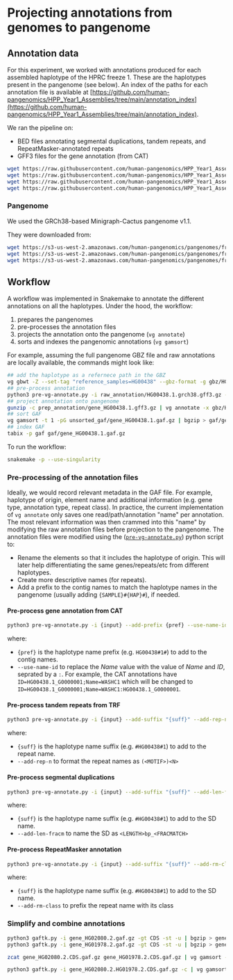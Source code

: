 # Projecting annotations from genomes to pangenome

## Annotation data

For this experiment, we worked with annotations produced for each assembled haplotype of the HPRC freeze 1.
These are the haplotypes present in the pangenome (see below).
An index of the paths for each annotation file is available at [https://github.com/human-pangenomics/HPP_Year1_Assemblies/tree/main/annotation_index](https://github.com/human-pangenomics/HPP_Year1_Assemblies/tree/main/annotation_index).

We ran the pipeline on:

- BED files annotating segmental duplications, tandem repeats, and RepeatMasker-annotated repeats
- GFF3 files for the gene annotation (from CAT)

```sh
wget https://raw.githubusercontent.com/human-pangenomics/HPP_Year1_Assemblies/main/annotation_index/Year1_assemblies_v2_genbank_Seg_Dups.index
wget https://raw.githubusercontent.com/human-pangenomics/HPP_Year1_Assemblies/main/annotation_index/Year1_assemblies_v2_genbank_TRF.index
wget https://raw.githubusercontent.com/human-pangenomics/HPP_Year1_Assemblies/main/annotation_index/Year1_assemblies_v2_genbank_Repeat_Masker.index
wget https://raw.githubusercontent.com/human-pangenomics/HPP_Year1_Assemblies/main/annotation_index/Year1_assemblies_v2_genbank_CAT_genes.index
```

### Pangenome

We used the GRCh38-based Minigraph-Cactus pangenome v1.1.

They were downloaded from:

```sh
wget https://s3-us-west-2.amazonaws.com/human-pangenomics/pangenomes/freeze/freeze1/minigraph-cactus/hprc-v1.1-mc-grch38/hprc-v1.1-mc-grch38.gbz
wget https://s3-us-west-2.amazonaws.com/human-pangenomics/pangenomes/freeze/freeze1/minigraph-cactus/hprc-v1.1-mc-grch38/hprc-v1.1-mc-grch38.dist
wget https://s3-us-west-2.amazonaws.com/human-pangenomics/pangenomes/freeze/freeze1/minigraph-cactus/hprc-v1.1-mc-grch38/hprc-v1.1-mc-grch38.min
```

## Workflow

A workflow was implemented in Snakemake to annotate the different annotations on all the haplotypes. 
Under the hood, the workflow:

1. prepares the pangenomes
2. pre-processes the annotation files
3. projects the annotation onto the pangenome (`vg annotate`)
4. sorts and indexes the pangenomic annotations (`vg gamsort`)

For example, assuming the full pangenome GBZ file and raw annotations are locally available, the commands might look like:

```sh 
## add the haplotype as a refernece path in the GBZ
vg gbwt -Z --set-tag "reference_samples=HG00438" --gbz-format -g gbz/HG00438.hprc-v1.1-mc-grch38.gbz hprc-v1.1-mc-grch38.gbz
## pre-process annotation
python3 pre-vg-annotate.py -i raw_annotation/HG00438.1.grch38.gff3.gz --add-prefix HG00438#1# --use-name-id | gzip > prep_annotation/gene_HG00438.1.gff3.gz
## project annotation onto pangenome
gunzip -c prep_annotation/gene_HG00438.1.gff3.gz | vg annotate -x gbz/HG00438.hprc-v1.1-mc-grch38.gbz -f - | vg convert -G - gbz/HG00438.hprc-v1.1-mc-grch38.gbz | gzip > unsorted_gaf/gene_HG00438.1.gaf.gz
## sort GAF
vg gamsort -t 1 -pG unsorted_gaf/gene_HG00438.1.gaf.gz | bgzip > gaf/gene_HG00438.1.gaf.gz
## index GAF
tabix -p gaf gaf/gene_HG00438.1.gaf.gz
```

To run the workflow:

```sh
snakemake -p --use-singularity
```

### Pre-processing of the annotation files

Ideally, we would record relevant metadata in the GAF file. 
For example, haplotype of origin, element name and additional information (e.g. gene type, annotation type, repeat class).
In practice, the current implementation of `vg annotate` only saves one read/path/annotation "name" per annotation. 
The most relevant information was then crammed into this "name" by modifying the raw annotation files before projection to the pangenome.
The annotation files were modified using the ([`pre-vg-annotate.py`](pre-vg-annotate.py)) python script to:

- Rename the elements so that it includes the haplotype of origin. This will later help differentiating the same genes/repeats/etc from different haplotypes.
- Create more descriptive names (for repeats).
- Add a prefix to the contig names to match the haplotype names in the pangenome (usually adding `{SAMPLE}#{HAP}#`), if needed.

#### Pre-process gene annotation from CAT

```sh
python3 pre-vg-annotate.py -i {input} --add-prefix {pref} --use-name-id | gzip > {output}
```

where:

- `{pref}` is the haplotype name prefix (e.g. `HG00438#1#`) to add to the contig names.
- `--use-name-id` to replace the *Name* value with the value of *Name* and *ID*, seprated by a `:`. For example, the CAT annotations have `ID=HG00438.1_G0000001;Name=WASHC1` which will be changed to `ID=HG00438.1_G0000001;Name=WASHC1:HG00438.1_G0000001`. 

#### Pre-process tandem repeats from TRF

```sh
python3 pre-vg-annotate.py -i {input} --add-suffix "{suff}" --add-rep-n | gzip > {output}
```

where: 

- `{suff}` is the haplotype name suffix (e.g. `#HG00438#1`) to add to the repeat name.
- `--add-rep-n` to format the repeat names as `(<MOTIF>)<N>`

#### Pre-process segmental duplications

```sh
python3 pre-vg-annotate.py -i {input} --add-suffix "{suff}" --add-len-fracm | gzip > {output}
```

where: 

- `{suff}` is the haplotype name suffix (e.g. `#HG00438#1`) to add to the SD name.
- `--add-len-fracm` to name the SD as `<LENGTH>bp_<FRACMATCH>`

#### Pre-process RepeatMasker annotation

```sh
python3 pre-vg-annotate.py -i {input} --add-suffix "{suff}" --add-rm-class | gzip > {output}
```

where: 

- `{suff}` is the haplotype name suffix (e.g. `#HG00438#1`) to add to the SD name.
- `--add-rm-class` to prefix the repeat name with its class

### Simplify and combine annotations

```sh
python3 gaftk.py -i gene_HG02080.2.gaf.gz -gt CDS -st -u | bgzip > gene_HG02080.2.CDS.gaf.gz
python3 gaftk.py -i gene_HG01978.2.gaf.gz -gt CDS -st -u | bgzip > gene_HG01978.2.CDS.gaf.gz

zcat gene_HG02080.2.CDS.gaf.gz gene_HG01978.2.CDS.gaf.gz | vg gamsort -G - | bgzip > gene_HG02080.2.HG01978.2.CDS.gaf.gz

python3 gaftk.py -i gene_HG02080.2.HG01978.2.CDS.gaf.gz -c | vg gamsort -G - | bgzip > gene_HG02080.2.HG01978.2.CDS.c.gaf.gz

```
